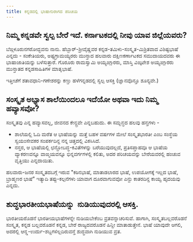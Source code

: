 ```yaml
---
title: ಕನ್ನಡದಲ್ಲಿ ಭಾಷಾನುರಾಗದ ಪರಿಚಯ
---
```



## ನಿಮ್ಮ ಕನ್ನಡವೇ ಸ್ವಲ್ಪ ಬೇರೆ ಇದೆ. ಕರ್ನಾಟಕದಲ್ಲಿ ನೀವು ಯಾವ ಜಿಲ್ಲೆಯವರು?

ಬೆಙ್ಗಳೂರುನಗರೋದ್ಭವನು ನಾನು. ಹೆಬ್ಬಾರ್\-ಶ್ರೀವೈಷ್ಣವರ ಕನ್ನಡ\-ತಮಿಳು\-ಸಂಸ್ಕೃತ\-ಮಿಶ್ರಿತವಾದ ವಿಶಿಷ್ಟಭಾಷೆ ಎನ್ನದು \- ಸಂಕೇತಿಯರು, ಅಷ್ಟಗ್ರಾಮಯ್ಯರರು ಮುನ್ತಾದ ಹಲವಾರು ದಕ್ಷಿಣಕರ್ಣಾಟಕದ ಸಮುದಾಯದವರು ಈ ಭಾಷಾಜಾತಿಯನ್ನು ಬಳೆಸುತ್ತಾರೆ. ಗೊರೂರು ರಾಮಸ್ವಾಮಿ ಅಯ್ಯಙ್ಗಾರರು, ಮಾಸ್ತಿ ವಿಙ್ಕಟೇಶ ಅಯ್ಯಙ್ಗಾರರು ಮುನ್ತಾತದ ಕನ್ನಡಸಾಹಿತಿಗಳ ಮಾತೃಭಾಷೆ.

ಇತ್ತೀಚೆಗೆ ಶತಾವಧಾನಿ-ಗಣೇಶರನ್ನು ಕಣ್ಡು ಹಳೆಗನ್ನಡದಲ್ಲಿ ಸ್ವಲ್ಪ ಆಸಕ್ತಿ (ಜ್ಞಾನವೊನ್ತೂ ಶೂನ್ಯವೇ.) 

## ಸಂಸ್ಕೃತ ಅಭ್ಯಾಸ ಶಾಲೆಯಿಂದಲೂ ಇದೆಯೋ ಅಥವಾ ಇದು ನಿಮ್ಮ ಹವ್ಯಾಸವೋ?

ಸಂಸ್ಕೃತವು ಎನ್ನ ಹವ್ಯಾಸವಲ್ಲ, ಜೀವನದ ಕೇನ್ದ್ರವೇ ಎನ್ನಬಹುದು. ಈ ಸಮ್ಬನ್ಧದ ಹಲವು ಹನ್ತಗಳು -

- ಶಾಲೆಯಲ್ಲಿ ಓದಿ ಮರೆತ ಆ ಭಾಷೆಯನ್ನು ಮತ್ತೆ ಬಹಳ ವರ್ಷಗಳ ಮೇಲೆ ಸಂಸ್ಕೃತಭಾರತೀ ಎಂಬ ಸಂಸ್ಥೆಯ ಸ್ವಯಂಸೇವಕರ ಸಂಪರ್ಕದಿನ್ದ ನನ್ನ ಚಿತ್ತದಲ್ಲಿ ವಿಕಸಿಸಿದೆ. 
- ನನ್ತರ, ಆ ಭಾಷೆಯಲ್ಲಿ ಛನ್ದೋಬದ್ಧ-ಕವಿತೆಗಳನ್ನು ಬರೆಯುವುದಲ್ಲದೆ, ಪ್ರತಿಸಪ್ತಾಹವೂ ಆ ಭಾಷೆಯ ವ್ಯಾಕರಣವನ್ನೂ ವಾಙ್ಮಯವನ್ನೂ ಭಿನ್ನವರ್ಗಗಳಲ್ಲಿ ಕಲಿತು, ಅದರ ಪರಿಚಯವನ್ನು ಬೇರೆಯವರಲ್ಲಿ ಹಂಚುವ ವೃತ್ತಿಯು ಎನ್ನದಾಯಿತು. 

ಹಲವಾರು-ಜನರ ಸಂಸ್ಕೃತದಬಗ್ಗೆ ಇರುವ "ಕಠಿನಭಾಷೆ, ಮಾತಾಡಲಾರದ ಭಾಷೆ, ಉಪಯೋಗಕ್ಕೆ ಇಲ್ಲದ ಭಾಷೆ, ಬ್ರಾಹ್ಮಣರ ಭಾಷೆ" ಇತ್ಯಾದಿ ತಪ್ಪು-ಕಲ್ಪನೆಗಳು ಯಾವಾಗ ದೂರವಾಗುವವೋ ಎನ್ದು ಕಾತರದಿನ್ದ ಕಾಯ್ವ ಹೃದಯವು ಎನ್ನದು.   

## ಶುದ್ಧಭಾರತೀಯಭಾಷೆಯನ್ನು  ನುಡಿಯುವುದರಲ್ಲಿ ಆಸಕ್ತಿ.

ಭಾರತೀಯರೊಡನೆ ಭಾರತೀಯಭಾಷೆಗಳನ್ನೇ ನುಡಿಯಬೇಕೆಂಬ ವ್ರತವನ್ನಾಚರಿಸುವೆ. ಹಾಗಾಗಿ, ಸಂಸ್ಕೃತಬಲ್ಲವರೊಡನೆ ಸಂಸ್ಕೃತ, ಕನ್ನಡ ಬಲ್ಲವರೊಡನೆ ಕನ್ನಡ, ಬೇರೆ ರಾಜ್ಯದವರೊಡನೆ ಹಿನ್ದೀ ಮಾತಾಡುತ್ತೇನೆ. ಭಾಷೆ ಯಾವುದೇ ಆಗಲಿ, ಅದರಲ್ಲಿ ಆನ್ಗ್ಲ-ಉರ್ದು-ಶಬ್ದಗಳಿಲ್ಲದಿರುವನ್ತೆ ಶುದ್ಧವಾಗಿ ನುಡಿಯುವ ವ್ರತ.
